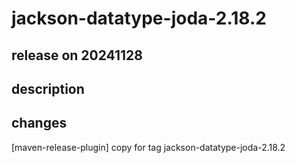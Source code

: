 # jackson-datatype-joda-2.18.2

## release on 20241128
## description
## changes
[maven-release-plugin] copy for tag jackson-datatype-joda-2.18.2

